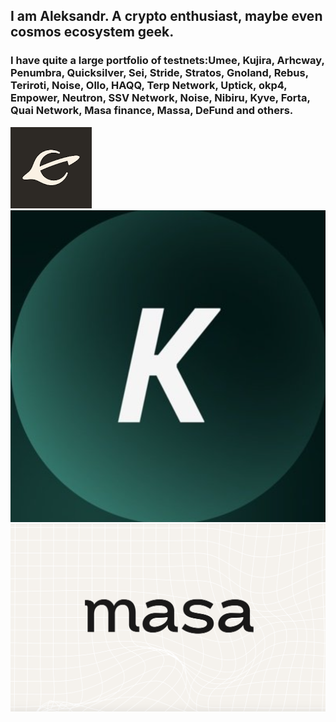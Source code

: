 ## I am Aleksandr. A crypto enthusiast, maybe even cosmos ecosystem geek.

### I have quite a large portfolio of testnets:Umee, Kujira, Arhcway, Penumbra, Quicksilver, Sei, Stride, Stratos, Gnoland, Rebus, Teriroti, Noise, Ollo, HAQQ, Terp Network, Uptick, okp4, Empower, Neutron, SSV Network, Noise, Nibiru, Kyve, Forta, Quai Network, Masa finance, Massa, DeFund and others.

![Logos](https://github.com/Aleksandr282846/Aleksandr282846/blob/main/assets/Evmos.png?size=25x25)
![Logos](https://github.com/Aleksandr282846/Aleksandr282846/blob/main/assets/Kyve.png)
![Logos](https://github.com/Aleksandr282846/Aleksandr282846/blob/main/assets/Masa.png)
